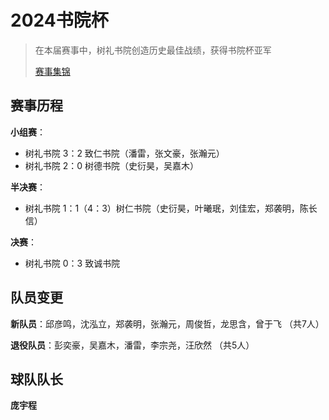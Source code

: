 # 2024书院杯

> 在本届赛事中，树礼书院创造历史最佳战绩，获得书院杯亚军
>
> [赛事集锦]([2024年南方科技大学书院杯树礼男足赛事集锦_哔哩哔哩_bilibili](https://www.bilibili.com/video/BV1NT421q7cS/?spm_id_from=333.1387.upload.video_card.click&vd_source=3ee4b895362d07bcf970153c86744de8))

## 赛事历程

**小组赛**：

- 树礼书院 3：2 致仁书院（潘雷，张文豪，张瀚元）
- 树礼书院 2：0 树德书院（史衍昊，吴嘉木）

**半决赛**：

- 树礼书院 1：1（4：3）树仁书院（史衍昊，叶曦珉，刘佳宏，郑袭明，陈长信）

**决赛**：

- 树礼书院 0：3 致诚书院

## 队员变更

**新队员**：邱彦鸣，沈泓立，郑袭明，张瀚元，周俊哲，龙思含，曾于飞 （共7人）

**退役队员**：彭奕豪，吴嘉木，潘雷，李宗尧，汪欣然 （共5人）

## 球队队长

**庞宇程**